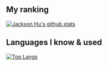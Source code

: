 ## My ranking

[![Jackson Hu's github stats](https://github-readme-stats.vercel.app/api?username=huming2207&count_private=true)](https://github.com/huming2207)

## Languages I know & used

[![Top Langs](https://github-readme-stats.vercel.app/api/top-langs/?username=huming2207&count_private=true)](https://github.com/huming2207)

